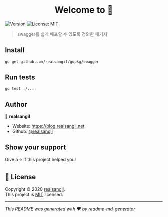 <h1 align="center">Welcome to  👋</h1>
<p>
  <img alt="Version" src="https://img.shields.io/badge/version-v0.0.1-blue.svg?cacheSeconds=2592000" />
  <a href="https://github.com/realsangil/gopkg/blob/main/LICENSE" target="_blank">
    <img alt="License: MIT" src="https://img.shields.io/badge/License-MIT-yellow.svg" />
  </a>
</p>

> swagger를 쉽게 배포할 수 있도록 정의한 패키지

## Install

```sh
go get github.com/realsangil/gopkg/swagger
```

## Run tests

```sh
go test ./...
```

## Author

👤 **realsangil**

* Website: https://blog.realsangil.net
* Github: [@realsangil](https://github.com/realsangil)

## Show your support

Give a ⭐️ if this project helped you!

## 📝 License

Copyright © 2020 [realsangil](https://github.com/realsangil).<br />
This project is [MIT](https://github.com/realsangil/gopkg/blob/main/LICENSE) licensed.

***
_This README was generated with ❤️ by [readme-md-generator](https://github.com/kefranabg/readme-md-generator)_